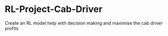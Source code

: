 # RL-Project-Cab-Driver
Create an RL model help with decision making and maximise the cab driver profits

